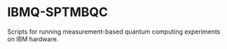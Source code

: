 # IBMQ-SPTMBQC
Scripts for running measurement-based quantum computing experiments on IBM hardware.
